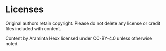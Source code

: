 # Licenses
Original authors retain copyright. Please do not delete any license or credit files included with content.

Content by Araminta Hexx licensed under CC-BY-4.0 unless otherwise noted.
